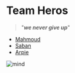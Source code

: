 # **Team Heros**

> "**_we never give up_**"
- [Mahmoud](./Mahmoud.md)
- [Saban](./Saban.md)
- [Arpie](./Arpie.md)

![mind](https://i2.wp.com/sitn.hms.harvard.edu/wp-content/uploads/2019/02/Mind_Control.jpg?resize=600%2C500)
